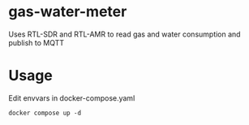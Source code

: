 # gas-water-meter
Uses RTL-SDR and RTL-AMR to read gas and water consumption and publish to MQTT

# Usage
Edit envvars in docker-compose.yaml

    docker compose up -d
